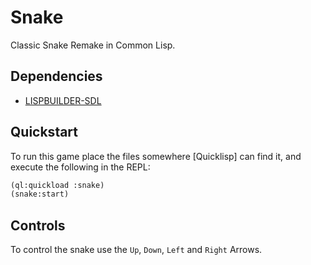 Snake
=====

Classic Snake Remake in Common Lisp.

## Dependencies

- [LISPBUILDER-SDL](https://code.google.com/p/lispbuilder/wiki/LispbuilderSDL)

## Quickstart

To run this game place the files somewhere [Quicklisp] can find it, and execute the following in the REPL:

```lisp
(ql:quickload :snake)
(snake:start)
```

## Controls

To control the snake use the `Up`, `Down`, `Left` and `Right` Arrows.

